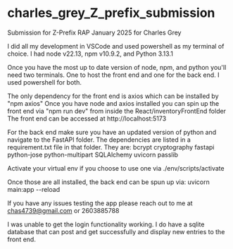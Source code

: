 # charles_grey_Z_prefix_submission
Submission for Z-Prefix RAP January 2025 for Charles Grey


I did all my development in VSCode and used powershell as my terminal of choice.
I had node v22.13, npm v10.9.2, and Python 3.13.1

Once you have the most up to date version of node, npm, and python you'll need two terminals. One to host the front end and one for the back end. I used powershell for both.

The only dependency for the front end is axios which can be installed by "npm axios"
Once you have node and axios installed you can spin up the front end via "npm run dev" from inside the React/inventoryFrontEnd folder
The front end can be accessed at http://localhost:5173

For the back end make sure you have an updated version of python and navigate to the FastAPI folder. The dependencies are listed in a requirement.txt file in that folder. They are:
bcrypt
cryptography
fastapi
python-jose
python-multipart
SQLAlchemy
uvicorn
passlib

Activate your virtual env if you choose to use one via ./env/scripts/activate

Once those are all installed, the back end can be spun up via: uvicorn main:app --reload

If you have any issues testing the app please reach out to me at chas4739@gmail.com or 2603885788

I was unable to get the login functionality working. I do have a sqlite database that can post and get successfully and display new entries to the front end.

